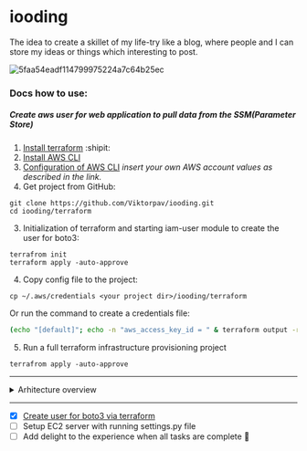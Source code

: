 # iooding

The idea to create a skillet of my life-try like a blog, where people and I can store my ideas or things which interesting to post.

![5faa54eadf114799975224a7c64b25ec](https://user-images.githubusercontent.com/32811955/180644693-d3732ff6-92e0-4653-bd58-8eb8f97c2088.png)

### Docs how to use:

##### Create aws user for web application to pull data from the SSM(Parameter Store)
1. [Install terraform](https://learn.hashicorp.com/tutorials/terraform/install-cli) :shipit:
2. [Install AWS CLI](https://docs.aws.amazon.com/cli/latest/userguide/getting-started-install.html)
3. [Configuration of AWS CLI](https://docs.aws.amazon.com/cli/latest/userguide/getting-started-quickstart.html) *insert your own AWS account values as described in the link.*
2. Get project from GitHub:
```
git clone https://github.com/Viktorpav/iooding.git
cd iooding/terraform
```
3. Initialization of terraform and starting iam-user module to create the user for boto3:
```
terrafrom init
terraform apply -auto-approve
```
4. Copy config file to the project:
```
cp ~/.aws/credentials <your project dir>/iooding/terraform
```
Or run the command to create a credentials file:
```bash
(echo "[default]"; echo -n "aws_access_key_id = " & terraform output -raw access_key ; echo ""; echo -n "aws_secret_access_key = " ; terraform output -raw secret_key) > ./credentials
```
5. Run a full terraform infrastructure provisioning project
```
terrafrom apply -auto-approve
```
----

<details><summary>Arhitecture overview</summary>
<p>

#### Structure of the project
For example, Mermaid can render flow charts, sequence diagrams, pie charts and more. For more information, see the Mermaid documentation (https://mermaid-js.github.io/mermaid/#/).
```mermaid
graph TD;
    Bastion-->EC2;
    EC2-->RDS;
    A-->C;
    B-->D;
    C-->D;
```

</p>
</details>

----

- [x] [Create user for boto3 via terraform](https://github.com/Viktorpav/iooding/commit/b05e3b96ba98f6d4403d18835934efbad1e8e520)
- [ ] Setup EC2 server with running settings.py file 
- [ ] Add delight to the experience when all tasks are complete :tada:
